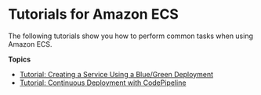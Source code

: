 # Tutorials for Amazon ECS<a name="ecs-tutorials"></a>

The following tutorials show you how to perform common tasks when using Amazon ECS\.

**Topics**
+ [Tutorial: Creating a Service Using a Blue/Green Deployment](create-blue-green.md)
+ [Tutorial: Continuous Deployment with CodePipeline](ecs-cd-pipeline.md)